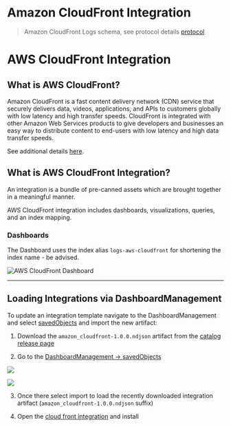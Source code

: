 # Amazon CloudFront Integration

>  Amazon CloudFront Logs schema, see protocol details [protocol](https://docs.aws.amazon.com/athena/latest/ug/cloudfront-logs.html)

# AWS CloudFront Integration

## What is AWS CloudFront?

Amazon CloudFront is a fast content delivery network (CDN) service that securely delivers data, videos, applications, and APIs to customers globally with low latency and high transfer speeds. CloudFront is integrated with other Amazon Web Services products to give developers and businesses an easy way to distribute content to end-users with low latency and high data transfer speeds.

See additional details [here](https://aws.amazon.com/cloudfront/).

## What is AWS CloudFront Integration?

An integration is a bundle of pre-canned assets which are brought together in a meaningful manner.

AWS CloudFront integration includes dashboards, visualizations, queries, and an index mapping.

### Dashboards

The Dashboard uses the index alias `logs-aws-cloudfront` for shortening the index name - be advised.

![AWS CloudFront Dashboard](https://github.com/opensearch-project/opensearch-catalog/blob/main/integrations/observability/amazon_cloudfront/static/dashboard.png?raw=true)

---
## Loading Integrations via DashboardManagement

To update an integration template navigate to the DashboardManagement and select [savedObjects](https://localhost:5601/_dashboards/app/management/opensearch-dashboards/objects) and import the new artifact:

1) Download the `amazon_cloudfront-1.0.0.ndjson` artifact from the [catalog release page](https://github.com/opensearch-project/opensearch-catalog/releases/edit/amazon_cloudfront-1.0.0)


2) Go to the [DashboardManagement -> savedObjects ](https://localhost:5601/_dashboards/app/management/opensearch-dashboards/objects)

![](https://github.com/opensearch-project/opensearch-catalog/assets/48943349/d96e9a78-e3de-4cce-ba66-23f7c084778d)

![](https://github.com/opensearch-project/opensearch-catalog/assets/48943349/a63ae102-706a-4980-b758-fff7f6b24a94)

3) Once there select import to load the recently downloaded integration artifact (`amazon_cloudfront-1.0.0.ndjson` suffix)

4) Open the [cloud front integration](https://localhost:5601/app/integrations#/available/amazon_cloudfront) and install
